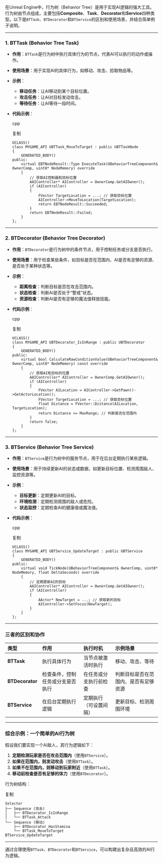 在Unreal Engine中，行为树（Behavior Tree）是用于实现AI逻辑的强大工具。行为树由节点组成，主要包括**Composite**、**Task**、**Decorator**和**Service**四种类型。以下是`BTTask`、`BTDecorator`和`BTService`的区别和使用场景，并结合简单例子说明。

------

### 1. **BTTask (Behavior Tree Task)**

- **作用**：`BTTask`是行为树中执行具体行为的节点，代表AI可以执行的动作或操作。

- **使用场景**：用于实现AI的具体行为，如移动、攻击、拾取物品等。

- **示例**：

  - **移动任务**：让AI移动到某个目标位置。
  - **攻击任务**：让AI对目标发动攻击。
  - **等待任务**：让AI等待一段时间。

- **代码示例**：

  cpp

  复制

  ```
  UCLASS()
  class MYGAME_API UBTTask_MoveToTarget : public UBTTaskNode
  {
      GENERATED_BODY()
  public:
      virtual EBTNodeResult::Type ExecuteTask(UBehaviorTreeComponent& OwnerComp, uint8* NodeMemory) override
      {
          // 获取AI控制器和目标位置
          AAIController* AIController = OwnerComp.GetAIOwner();
          if (AIController)
          {
              FVector TargetLocation = ...; // 获取目标位置
              AIController->MoveToLocation(TargetLocation);
              return EBTNodeResult::Succeeded;
          }
          return EBTNodeResult::Failed;
      }
  };
  ```

------

### 2. **BTDecorator (Behavior Tree Decorator)**

- **作用**：`BTDecorator`是行为树中的条件节点，用于控制任务或分支是否执行。

- **使用场景**：用于检查某些条件，如目标是否在范围内、AI是否有足够的资源、是否处于某种状态等。

- **示例**：

  - **距离检查**：判断目标是否在攻击范围内。
  - **状态检查**：判断AI是否处于“警戒”状态。
  - **资源检查**：判断AI是否有足够的魔法值释放技能。

- **代码示例**：

  cpp

  复制

  ```
  UCLASS()
  class MYGAME_API UBTDecorator_IsInRange : public UBTDecorator
  {
      GENERATED_BODY()
  public:
      virtual bool CalculateRawConditionValue(UBehaviorTreeComponent& OwnerComp, uint8* NodeMemory) const override
      {
          // 获取AI和目标的位置
          AAIController* AIController = OwnerComp.GetAIOwner();
          if (AIController)
          {
              FVector AILocation = AIController->GetPawn()->GetActorLocation();
              FVector TargetLocation = ...; // 获取目标位置
              float Distance = FVector::Distance(AILocation, TargetLocation);
              return Distance <= MaxRange; // 判断是否在范围内
          }
          return false;
      }
  };
  ```

------

### 3. **BTService (Behavior Tree Service)**

- **作用**：`BTService`是行为树中的服务节点，用于在后台定期执行某些逻辑。

- **使用场景**：用于持续更新AI的状态或数据，如更新目标位置、检测周围敌人、监控资源等。

- **示例**：

  - **目标更新**：定期更新AI的目标。
  - **环境检测**：定期检测周围的敌人或危险。
  - **状态监控**：定期检查AI的健康值或魔法值。

- **代码示例**：

  cpp

  复制

  ```
  UCLASS()
  class MYGAME_API UBTService_UpdateTarget : public UBTService
  {
      GENERATED_BODY()
  public:
      virtual void TickNode(UBehaviorTreeComponent& OwnerComp, uint8* NodeMemory, float DeltaSeconds) override
      {
          // 定期更新AI的目标
          AAIController* AIController = OwnerComp.GetAIOwner();
          if (AIController)
          {
              AActor* NewTarget = ...; // 获取新的目标
              AIController->SetFocus(NewTarget);
          }
      }
  };
  ```

------

### 三者的区别和协作

| **类型**        | **作用**                         | **执行时机**           | **示例场景**                         |
| :-------------- | :------------------------------- | :--------------------- | :----------------------------------- |
| **BTTask**      | 执行具体行为                     | 当节点被激活时执行     | 移动、攻击、等待                     |
| **BTDecorator** | 检查条件，控制任务或分支是否执行 | 在任务或分支执行前检查 | 判断目标是否在范围内、是否有足够资源 |
| **BTService**   | 在后台定期执行逻辑               | 定期执行（可设置间隔） | 更新目标、检测周围环境               |

------

### 综合示例：一个简单的AI行为树

假设我们要实现一个AI敌人，其行为逻辑如下：

1. **定期检测玩家是否在攻击范围内**（使用`BTService`）。
2. **如果在范围内，则发动攻击**（使用`BTTask`）。
3. **如果不在范围内，则移动到玩家附近**（使用`BTTask`）。
4. **移动前检查是否有足够的体力**（使用`BTDecorator`）。

行为树结构：

复制

```
Selector
├── Sequence (攻击)
│   ├── BTDecorator_IsInRange
│   └── BTTask_Attack
└── Sequence (移动)
    ├── BTDecorator_HasStamina
    └── BTTask_MoveToTarget
BTService_UpdateTarget
```

------

通过合理使用`BTTask`、`BTDecorator`和`BTService`，可以构建出复杂且高效的AI行为逻辑。
